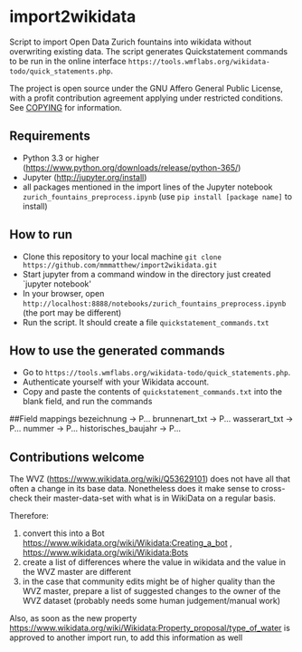 # import2wikidata
Script to import Open Data Zurich fountains into wikidata without overwriting existing data. The script generates Quickstatement commands to be run in the online interface `https://tools.wmflabs.org/wikidata-todo/quick_statements.php`.

The project is open source under the GNU Affero General Public License, with a profit contribution agreement applying under restricted conditions. See [COPYING](/COPYING) for information.

## Requirements
- Python 3.3 or higher (https://www.python.org/downloads/release/python-365/)
- Jupyter (http://jupyter.org/install)
- all packages mentioned in the import lines of the Jupyter notebook `zurich_fountains_preprocess.ipynb` (use `pip install [package name]` to install)

## How to run
- Clone this repository to your local machine `git clone https://github.com/mmmatthew/import2wikidata.git`
- Start jupyter from a command window in the directory just created `jupyter notebook'
- In your browser, open `http://localhost:8888/notebooks/zurich_fountains_preprocess.ipynb` (the port may be different)
- Run the script. It should create a file `quickstatement_commands.txt`

## How to use the generated commands
- Go to `https://tools.wmflabs.org/wikidata-todo/quick_statements.php`.
- Authenticate yourself with your Wikidata account.
- Copy and paste the contents of `quickstatement_commands.txt` into the blank field, and run the commands

##Field mappings
bezeichnung -> P...
brunnenart_txt -> P...
wasserart_txt -> P...
nummer -> P...
historisches_baujahr -> P...

## Contributions welcome
The WVZ (https://www.wikidata.org/wiki/Q53629101) does not have all that often a change in its base data. Nonetheless does it make sense to cross-check their master-data-set with what is in WikiData on a regular basis.

Therefore: 
1) convert this into a Bot https://www.wikidata.org/wiki/Wikidata:Creating_a_bot , https://www.wikidata.org/wiki/Wikidata:Bots 
2) create a list of differences where the value in wikidata and the value in the WVZ master are different
3) in the case that community edits might be of higher quality than the WVZ master, prepare a list of suggested changes to the owner of the WVZ dataset (probably needs some human judgement/manual work)

Also, as soon as the new property https://www.wikidata.org/wiki/Wikidata:Property_proposal/type_of_water is approved to another import run, to add this information as well
